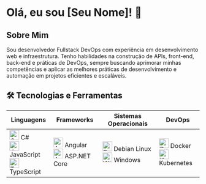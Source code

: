 # Olá, eu sou [Seu Nome]! 👋
## Sobre Mim
Sou desenvolvedor Fullstack DevOps com experiência em desenvolvimento web e infraestrutura. Tenho habilidades na construção de APIs, front-end, back-end e práticas de DevOps, sempre buscando aprimorar minhas competências e aplicar as melhores práticas de desenvolvimento e automação em projetos eficientes e escaláveis.

## 🛠️ Tecnologias e Ferramentas

| **Linguagens** | **Frameworks** | **Sistemas Operacionais** | **DevOps** |
|--------------|--------------|---------------------|------------|
| <img src="https://cdn.jsdelivr.net/gh/devicons/devicon/icons/csharp/csharp-original.svg" alt="C#" width="25" height="25" /> C# <br> <img src="https://cdn.jsdelivr.net/gh/devicons/devicon/icons/javascript/javascript-original.svg" alt="JavaScript" width="25" height="25" /> JavaScript <br> <img src="https://cdn.jsdelivr.net/gh/devicons/devicon/icons/typescript/typescript-original.svg" alt="TypeScript" width="25" height="25" /> TypeScript | <img src="https://cdn.jsdelivr.net/gh/devicons/devicon/icons/angularjs/angularjs-original.svg" alt="Angular" width="25" height="25" /> Angular <br> <img src="https://cdn.jsdelivr.net/gh/devicons/devicon/icons/dot-net/dot-net-original.svg" alt="ASP.NET Core" width="25" height="25" /> ASP.NET Core | <img src="https://cdn.jsdelivr.net/gh/devicons/devicon/icons/debian/debian-original.svg" alt="Debian" width="25" height="25" /> Debian Linux <br> <img src="https://cdn.jsdelivr.net/gh/devicons/devicon/icons/windows8/windows8-original.svg" alt="Windows" width="25" height="25" /> Windows | <img src="https://cdn.jsdelivr.net/gh/devicons/devicon/icons/docker/docker-original.svg" alt="Docker" width="25" height="25" /> Docker <br> <img src="https://cdn.jsdelivr.net/gh/devicons/devicon/icons/kubernetes/kubernetes-plain.svg" alt="Kubernetes" width="25" height="25" /> Kubernetes |
